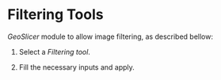 # Filtering Tools

_GeoSlicer_ module to allow image filtering, as described bellow:

1. Select a _Filtering tool_.

2. Fill the necessary inputs and apply.